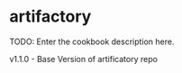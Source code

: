 # artifactory

TODO: Enter the cookbook description here.

v1.1.0	-	Base Version of artificatory repo
